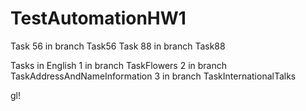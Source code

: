 # TestAutomationHW1


Task 56 in branch Task56
Task 88 in branch Task88

Tasks in English 
1 in branch TaskFlowers 
2 in branch TaskAddressAndNameInformation
3 in branch TaskInternationalTalks

gl!
